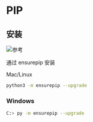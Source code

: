 # PIP

## 安装

![参考](https://pip.pypa.io/en/stable/installation/)

通过 ensurepip 安装


Mac/Linux


```bash
python3 -m ensurepip --upgrade
```


### Windows

```bash
C:> py -m ensurepip --upgrade
```